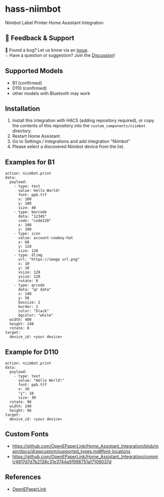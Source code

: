 # hass-niimbot
Niimbot Label Printer Home Assistant Integration

## 💬 Feedback & Support

🐞 Found a bug? Let us know via an [Issue](https://github.com/eigger/hass-niimbot/issues).  
💡 Have a question or suggestion? Join the [Discussion](https://github.com/eigger/hass-niimbot/discussions)!


## Supported Models
- B1 (confirmed)
- D110 (confirmed)
- other models with Bluetooth may work

## Installation
1. Install this integration with HACS (adding repository required), or copy the contents of this
repository into the `custom_components/niimbot` directory.
2. Restart Home Assistant.
3. Go to Settings / Integrations and add integration "Niimbot"
4. Please select a discovered Niimbot device from the list.
   
## Examples for B1

```
action: niimbot.print
data:
  payload:
    - type: text
      value: Hello World!
      font: ppb.ttf
      x: 100
      y: 100
      size: 40
    - type: barcode
      data: "12345"
      code: "code128"
      x: 100
      y: 100
    - type: icon
      value: account-cowboy-hat
      x: 60
      y: 120
      size: 120
    - type: dlimg
      url: "https://image url.png"
      x: 10
      y: 10
      xsize: 120
      ysize: 120
      rotate: 0
    - type: qrcode
      data: "qr data"
      x: 140
      y: 50
      boxsize: 2
      border: 2
      color: "black"
      bgcolor: "white"
  width: 400
  height: 240
  rotate: 0
target:
  device_id: <your device>
```

## Example for D110

```
action: niimbot.print
data:
  payload:
    - type: text
      value: "Hello World!"
      font: ppb.ttf
      x: 10
      "y": 10
      size: 30
  rotate: 90
  width: 240
  height: 96
target:
  device_id: <your device>
```
## Custom Fonts
* https://github.com/OpenEPaperLink/Home_Assistant_Integration/blob/main/docs/drawcustom/supported_types.md#font-locations
* https://github.com/OpenEPaperLink/Home_Assistant_Integration/commit/4817d7d7b2138c31e3744a5f998751a17106037d

## References
- [OpenEPaperLink](https://github.com/OpenEPaperLink/Home_Assistant_Integration.git)
